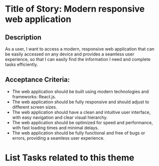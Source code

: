 # Title of Story: Modern responsive web application

## Description

As a user, I want to access a modern, responsive web application that can be
easily accessed on any device and provides a seamless user experience, so that I
can easily find the information I need and complete tasks efficiently.

## Acceptance Criteria:

- The web application should be built using modern technologies and frameworks:
  React.js.
- The web application should be fully responsive and should adjust to different
  screen sizes.
- The web application should have a clean and intuitive user interface, with
  easy navigation and clear visual hierarchy.
- The web application should be optimized for speed and performance, with fast
  loading times and minimal delays.
- The web application should be fully functional and free of bugs or errors,
  providing a seamless user experience.

# List Tasks related to this theme
